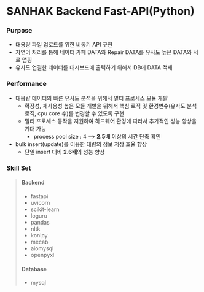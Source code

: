 # SANHAK Backend Fast-API(Python)

### Purpose
 
 - 대용량 파일 업로드를 위한 비동기 API 구현
 - 자연어 처리를 통해 네이터 카페 DATA와 Repair DATA를 유사도 높은 DATA와 서로 맵핑
 - 유사도 연결한 데이터를 대시보드에 출력하기 위해서 DB에 DATA 적재

### Performance

 - 대용량 데이터의 빠른 유사도 분석을 위해서 멀티 프로세스 모듈 개발
   - 확장성, 재사용성 높은 모듈 개발을 위해서 핵심 로직 및 환경변수(유사도 분석 로직, cpu core 수)를 변경할 수 있도록 구현
   - 멀티 프로세스 동작을 지원하여 하드웨어 환경에 따라서 추가적인 성능 향상을 기대 가능
     - process pool size : 4 --> <strong>2.5배</strong> 이상의 시간 단축 확인
 - bulk insert(update)를 이용한 대량의 정보 저장 효율 향상
   - 단일 insert 대비 <strong>2.6배</strong>의 성능 향상

### Skill Set
> #### Backend
> - fastapi
> - uvicorn
> - scikit-learn
> - loguru
> - pandas
> - nltk
> - konlpy
> - mecab
> - aiomysql
> - openpyxl
> 
> #### Database
> - mysql


